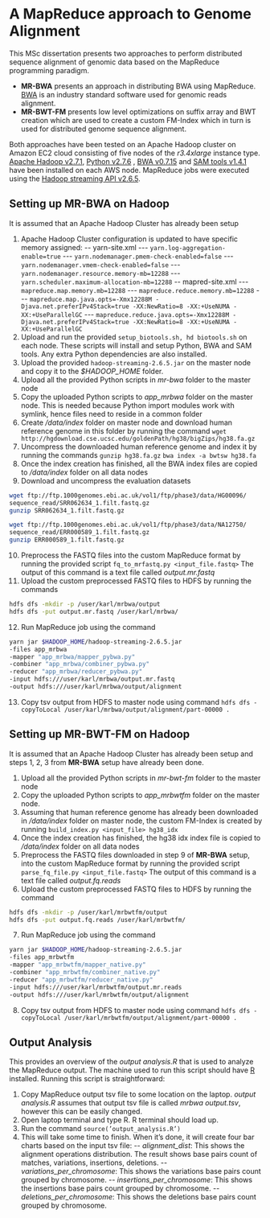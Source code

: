 # A MapReduce approach to Genome Alignment
This MSc dissertation presents two approaches to perform distributed sequence alignment of genomic data based on the MapReduce programming paradigm. 
- **MR-BWA** presents an approach in distributing BWA using MapReduce. [BWA](http://bio-bwa.sourceforge.net/) is an industry standard software used for genomic reads alignment.
- **MR-BWT-FM** presents low level optimizations on suffix array and BWT creation which are used to create a custom FM-Index which in turn is used for distributed genome sequence alignment.
 
Both approaches have been tested on an Apache Hadoop cluster on Amazon EC2 cloud consisting of five nodes of the *r3.4xlarge* instance type. [Apache Hadoop v2.7.1](https://hadoop.apache.org/docs/r2.7.1/), [Python v2.7.6](https://www.python.org/download/releases/2.7.6/) , [BWA v0.7.15](https://sourceforge.net/projects/bio-bwa/files/) and [SAM tools v1.4.1](https://sourceforge.net/projects/samtools/files/samtools/1.4.1/) have been installed on each AWS node. MapReduce jobs were executed using the [Hadoop streaming API v2.6.5](https://hadoop.apache.org/docs/r1.2.1/streaming.html).

## Setting up MR-BWA on Hadoop
It is assumed that an Apache Hadoop Cluster has already been setup
1. Apache Hadoop Cluster configuration is updated to have specific memory assigned:
   -- yarn-site.xml
      --- ```yarn.log-aggregation-enable=true```
      --- ```yarn.nodemanager.pmem-check-enabled=false```
      --- ```yarn.nodemanager.vmem-check-enabled=false```
      --- ```yarn.nodemanager.resource.memory-mb=12288```
      --- ```yarn.scheduler.maximum-allocation-mb=12288```
   -- mapred-site.xml
      --- ```mapreduce.map.memory.mb=12288```
      --- ```mapreduce.reduce.memory.mb=12288```
      --- ```mapreduce.map.java.opts=-Xmx12288M -Djava.net.preferIPv4Stack=true -XX:NewRatio=8 -XX:+UseNUMA -XX:+UseParallelGC```
      --- ```mapreduce.reduce.java.opts=-Xmx12288M -Djava.net.preferIPv4Stack=true -XX:NewRatio=8 -XX:+UseNUMA -XX:+UseParallelGC```
2. Upload and run the provided ```setup_biotools.sh, hd biotools.sh``` on each node. These scripts will install and setup Python, BWA and SAM tools. Any extra Python dependencies are also installed.
3. Upload the provided ```hadoop-streaming-2.6.5.jar``` on the master node and copy it to the *$HADOOP_HOME* folder.
4. Upload all the provided Python scripts in *mr-bwa* folder to the master node
5. Copy the uploaded Python scripts to *app_mrbwa* folder on the master node. This is needed because Python import modules work with symlink, hence files need to reside in a common folder
6. Create */data/index* folder on master node and download human reference genome in this folder by running the command
```wget http://hgdownload.cse.ucsc.edu/goldenPath/hg38/bigZips/hg38.fa.gz```
7. Uncompress the downloaded human reference genome and index it by running the commands
```gunzip hg38.fa.gz```
```bwa index -a bwtsw hg38.fa```
8. Once the index creation has finished, all the BWA index files are copied to */data/index* folder on all data nodes
9. Download and uncompress the evaluation datasets
```sh
wget ftp://ftp.1000genomes.ebi.ac.uk/vol1/ftp/phase3/data/HG00096/
sequence_read/SRR062634_1.filt.fastq.gz
gunzip SRR062634_1.filt.fastq.gz

wget ftp://ftp.1000genomes.ebi.ac.uk/vol1/ftp/phase3/data/NA12750/
sequence_read/ERR000589_1.filt.fastq.gz
gunzip ERR000589_1.filt.fastq.gz
```
10. Preprocess the FASTQ files into the custom MapReduce format by running the provided script
```fq_to_mrfastq.py <input_file.fastq>```
The output of this command is a text file called *output.mr.fastq*
11. Upload the custom preprocessed FASTQ files to HDFS by running the commands
```sh
hdfs dfs -mkdir -p /user/karl/mrbwa/output
hdfs dfs -put output.mr.fastq /user/karl/mrbwa/
```
12. Run MapReduce job using the command
```sh
yarn jar $HADOOP_HOME/hadoop-streaming-2.6.5.jar
-files app_mrbwa
-mapper "app_mrbwa/mapper_pybwa.py"
-combiner "app_mrbwa/combiner_pybwa.py"
-reducer "app_mrbwa/reducer_pybwa.py"
-input hdfs:///user/karl/mrbwa/output.mr.fastq
-output hdfs:///user/karl/mrbwa/output/alignment
```
13. Copy tsv output from HDFS to master node using command
```hdfs dfs -copyToLocal /user/karl/mrbwa/output/alignment/part-00000 .```

## Setting up MR-BWT-FM on Hadoop
It is assumed that an Apache Hadoop Cluster has already been setup and steps 1, 2, 3 from **MR-BWA** setup have already been done.
1. Upload all the provided Python scripts in *mr-bwt-fm* folder to the master node
2. Copy the uploaded Python scripts to *app_mrbwtfm* folder on the master node.
3. Assuming that human reference genome has already been downloaded in */data/index* folder on master node, the custom FM-Index is created by running 
```build_index.py <input_file> hg38_idx```
4. Once the index creation has finished, the hg38 idx index file is copied to */data/index* folder on all data nodes
5. Preprocess the FASTQ files downloaded in step 9 of  **MR-BWA** setup, into the custom MapReduce format by running the provided script ```parse_fq_file.py <input_file.fastq>```
The output of this command is a text file called *output.fq.reads*
6. Upload the custom preprocessed FASTQ files to HDFS by running the command
```sh
hdfs dfs -mkdir -p /user/karl/mrbwtfm/output
hdfs dfs -put output.fq.reads /user/karl/mrbwtfm/
```
7. Run MapReduce job using the command
```sh
yarn jar $HADOOP_HOME/hadoop-streaming-2.6.5.jar
-files app_mrbwtfm
-mapper "app_mrbwtfm/mapper_native.py"
-combiner "app_mrbwtfm/combiner_native.py"
-reducer "app_mrbwtfm/reducer_native.py"
-input hdfs:///user/karl/mrbwtfm/output.mr.reads
-output hdfs:///user/karl/mrbwtfm/output/alignment
```
8. Copy tsv output from HDFS to master node using command
```hdfs dfs -copyToLocal /user/karl/mrbwtfm/output/alignment/part-00000 .```

## Output Analysis
This provides an overview of the *output analysis.R* that is used to analyze the MapReduce output. The machine used to run this script should have [R](https://cran.r-project.org/doc/manuals/R-admin.html) installed. Running this script is straightforward:
1. Copy MapReduce output tsv file to some location on the laptop. *output analysis.R* assumes that output tsv file is called *mrbwa output.tsv*, however this can be easily changed.
2. Open laptop terminal and type R. R terminal should load up.
3. Run the command
```source(’output_analysis.R’)```
4. This will take some time to finish. When it’s done, it will create four bar charts based on the input tsv file:
   -- *alignment_dist*: This shows the alignment operations distribution. The result shows base pairs count of matches, variations, insertions, deletions.
   -- *variations_per_chromosome*: This shows the variations base pairs count grouped by chromosome.
   -- *insertions_per_chromosome*: This shows the insertions base pairs count grouped by chromosome.
   -- *deletions_per_chromosome*: This shows the deletions base pairs count grouped by chromosome.
